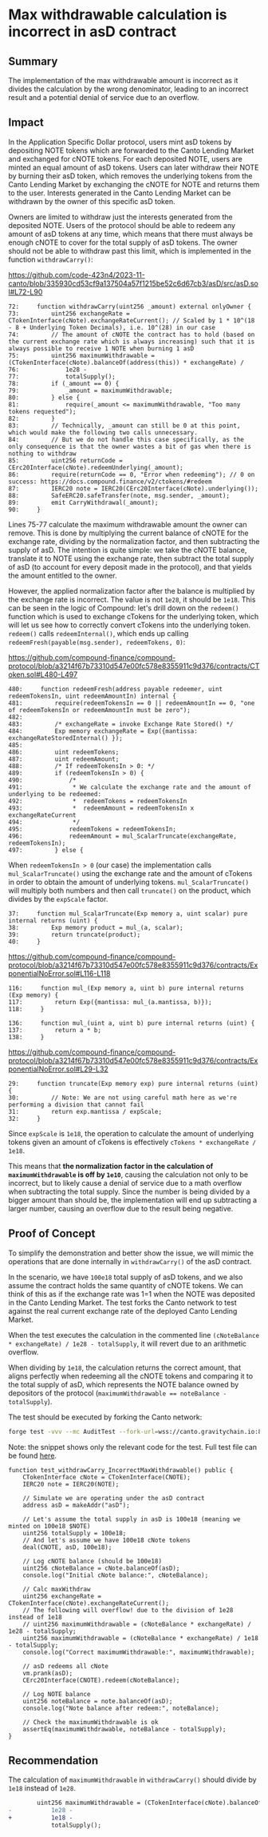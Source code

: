 # Max withdrawable calculation is incorrect in asD contract

## Summary

The implementation of the max withdrawable amount is incorrect as it divides the calculation by the wrong denominator, leading to an incorrect result and a potential denial of service due to an overflow.

## Impact

In the Application Specific Dollar protocol, users mint asD tokens by depositing NOTE tokens which are forwarded to the Canto Lending Market and exchanged for cNOTE tokens. For each deposited NOTE, users are minted an equal amount of asD tokens. Users can later withdraw their NOTE by burning their asD token, which removes the underlying tokens from the Canto Lending Market by exchanging the cNOTE for NOTE and returns them to the user. Interests generated in the Canto Lending Market can be withdrawn by the owner of this specific asD token.

Owners are limited to withdraw just the interests generated from the deposited NOTE. Users of the protocol should be able to redeem any amount of asD tokens at any time, which means that there must always be enough cNOTE to cover for the total supply of asD tokens. The owner should not be able to withdraw past this limit, which is implemented in the function `withdrawCarry()`:

https://github.com/code-423n4/2023-11-canto/blob/335930cd53cf9a137504a57f1215be52c6d67cb3/asD/src/asD.sol#L72-L90

```solidity
72:     function withdrawCarry(uint256 _amount) external onlyOwner {
73:         uint256 exchangeRate = CTokenInterface(cNote).exchangeRateCurrent(); // Scaled by 1 * 10^(18 - 8 + Underlying Token Decimals), i.e. 10^(28) in our case
74:         // The amount of cNOTE the contract has to hold (based on the current exchange rate which is always increasing) such that it is always possible to receive 1 NOTE when burning 1 asD
75:         uint256 maximumWithdrawable = (CTokenInterface(cNote).balanceOf(address(this)) * exchangeRate) /
76:             1e28 -
77:             totalSupply();
78:         if (_amount == 0) {
79:             _amount = maximumWithdrawable;
80:         } else {
81:             require(_amount <= maximumWithdrawable, "Too many tokens requested");
82:         }
83:         // Technically, _amount can still be 0 at this point, which would make the following two calls unnecessary.
84:         // But we do not handle this case specifically, as the only consequence is that the owner wastes a bit of gas when there is nothing to withdraw
85:         uint256 returnCode = CErc20Interface(cNote).redeemUnderlying(_amount);
86:         require(returnCode == 0, "Error when redeeming"); // 0 on success: https://docs.compound.finance/v2/ctokens/#redeem
87:         IERC20 note = IERC20(CErc20Interface(cNote).underlying());
88:         SafeERC20.safeTransfer(note, msg.sender, _amount);
89:         emit CarryWithdrawal(_amount);
90:     }
```

Lines 75-77 calculate the maximum withdrawable amount the owner can remove. This is done by multiplying the current balance of cNOTE for the exchange rate, dividing by the normalization factor, and then subtracting the supply of asD. The intention is quite simple: we take the cNOTE balance, translate it to NOTE using the exchange rate, then subtract the total supply of asD (to account for every deposit made in the protocol), and that yields the amount entitled to the owner.

However, the applied normalization factor after the balance is multiplied by the exchange rate is incorrect. The value is not `1e28`, it should be `1e18`. This can be seen in the logic of Compound: let's drill down on the `redeem()` function which is used to exchange cTokens for the underlying token, which will let us see how to correctly convert cTokens into the underlying token. `redeem()` calls `redeemInternal()`, which ends up calling `redeemFresh(payable(msg.sender), redeemTokens, 0)`:

https://github.com/compound-finance/compound-protocol/blob/a3214f67b73310d547e00fc578e8355911c9d376/contracts/CToken.sol#L480-L497

```solidity
480:     function redeemFresh(address payable redeemer, uint redeemTokensIn, uint redeemAmountIn) internal {
481:         require(redeemTokensIn == 0 || redeemAmountIn == 0, "one of redeemTokensIn or redeemAmountIn must be zero");
482: 
483:         /* exchangeRate = invoke Exchange Rate Stored() */
484:         Exp memory exchangeRate = Exp({mantissa: exchangeRateStoredInternal() });
485: 
486:         uint redeemTokens;
487:         uint redeemAmount;
488:         /* If redeemTokensIn > 0: */
489:         if (redeemTokensIn > 0) {
490:             /*
491:              * We calculate the exchange rate and the amount of underlying to be redeemed:
492:              *  redeemTokens = redeemTokensIn
493:              *  redeemAmount = redeemTokensIn x exchangeRateCurrent
494:              */
495:             redeemTokens = redeemTokensIn;
496:             redeemAmount = mul_ScalarTruncate(exchangeRate, redeemTokensIn);
497:         } else {
```

When `redeemTokensIn > 0` (our case) the implementation calls `mul_ScalarTruncate()` using the exchange rate and the amount of cTokens in order to obtain the amount of underlying tokens. `mul_ScalarTruncate()` will multiply both numbers and then call `truncate()` on the product, which divides by the `expScale` factor.

```solidity
37:     function mul_ScalarTruncate(Exp memory a, uint scalar) pure internal returns (uint) {
38:         Exp memory product = mul_(a, scalar);
39:         return truncate(product);
40:     }
```

https://github.com/compound-finance/compound-protocol/blob/a3214f67b73310d547e00fc578e8355911c9d376/contracts/ExponentialNoError.sol#L116-L118

```solidity
116:     function mul_(Exp memory a, uint b) pure internal returns (Exp memory) {
117:         return Exp({mantissa: mul_(a.mantissa, b)});
118:     }

136:     function mul_(uint a, uint b) pure internal returns (uint) {
137:         return a * b;
138:     }
```

https://github.com/compound-finance/compound-protocol/blob/a3214f67b73310d547e00fc578e8355911c9d376/contracts/ExponentialNoError.sol#L29-L32

```solidity
29:     function truncate(Exp memory exp) pure internal returns (uint) {
30:         // Note: We are not using careful math here as we're performing a division that cannot fail
31:         return exp.mantissa / expScale;
32:     }
```

Since `expScale` is `1e18`, the operation to calculate the amount of underlying tokens given an amount of cTokens is effectively `cTokens * exchangeRate / 1e18`.

This means that **the normalization factor in the calculation of `maximumWithdrawable` is off by `1e10`**, causing the calculation not only to be incorrect, but to likely cause a denial of service due to a math overflow when subtracting the total supply. Since the number is being divided by a bigger amount than should be, the implementation will end up subtracting a larger number, causing an overflow due to the result being negative.

## Proof of Concept

To simplify the demonstration and better show the issue, we will mimic the operations that are done internally in `withdrawCarry()` of the asD contract.

In the scenario, we have `100e18` total supply of asD tokens, and we also assume the contract holds the same quantity of cNOTE tokens. We can think of this as if the exchange rate was 1=1 when the NOTE was deposited in the Canto Lending Market. The test forks the Canto network to test against the real current exchange rate of the deployed Canto Lending Market.

When the test executes the calculation in the commented line `(cNoteBalance * exchangeRate) / 1e28 - totalSupply`, it will revert due to an arithmetic overflow. 

When dividing by `1e18`, the calculation returns the correct amount, that aligns perfectly when redeeming all the cNOTE tokens and comparing it to the total supply of asD, which represents the NOTE balance owned by depositors of the protocol (`maximumWithdrawable == noteBalance - totalSupply`).

The test should be executed by forking the Canto network:

```bash
forge test -vvv --mc AuditTest --fork-url=wss://canto.gravitychain.io:8546
```

Note: the snippet shows only the relevant code for the test. Full test file can be found [here](https://gist.github.com/romeroadrian/435b6760c0b0b0a21919992857b2c5b3).

```solidity
function test_withdrawCarry_IncorrectMaxWithdrawable() public {
    CTokenInterface cNote = CTokenInterface(CNOTE);
    IERC20 note = IERC20(NOTE);

    // Simulate we are operating under the asD contract
    address asD = makeAddr("asD");

    // Let's assume the total supply in asD is 100e18 (meaning we minted on 100e18 $NOTE)
    uint256 totalSupply = 100e18;
    // And let's assume we have 100e18 cNote tokens
    deal(CNOTE, asD, 100e18);

    // Log cNOTE balance (should be 100e18)
    uint256 cNoteBalance = cNote.balanceOf(asD);
    console.log("Initial cNote balance:", cNoteBalance);

    // Calc maxWithdraw
    uint256 exchangeRate = CTokenInterface(cNote).exchangeRateCurrent();
    // The following will overflow! due to the division of 1e28 instead of 1e18
    // uint256 maximumWithdrawable = (cNoteBalance * exchangeRate) / 1e28 - totalSupply;
    uint256 maximumWithdrawable = (cNoteBalance * exchangeRate) / 1e18 - totalSupply;
    console.log("Correct maximumWithdrawable:", maximumWithdrawable);

    // asD redeems all cNote
    vm.prank(asD);
    CErc20Interface(CNOTE).redeem(cNoteBalance);

    // Log NOTE balance
    uint256 noteBalance = note.balanceOf(asD);
    console.log("Note balance after redeem:", noteBalance);

    // Check the maximumWithdrawable is ok
    assertEq(maximumWithdrawable, noteBalance - totalSupply);
}
```

## Recommendation

The calculation of `maximumWithdrawable` in `withdrawCarry()` should divide by `1e18` instead of `1e28`.

```diff
        uint256 maximumWithdrawable = (CTokenInterface(cNote).balanceOf(address(this)) * exchangeRate) /
-           1e28 -
+           1e18 -
            totalSupply();
```
